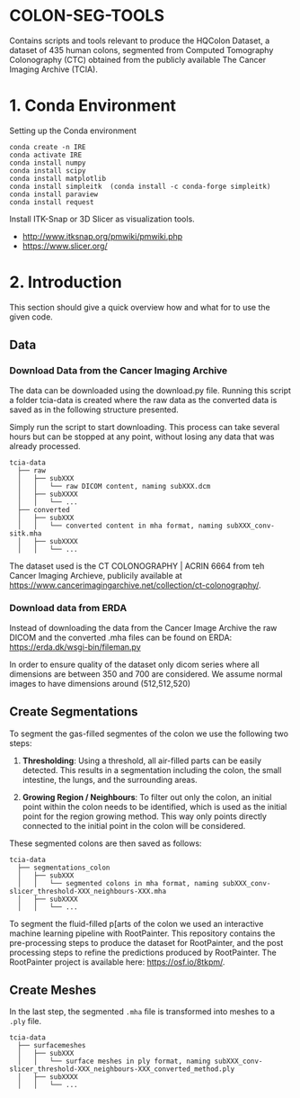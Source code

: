 # COLON-SEG-TOOLS
Contains scripts and tools relevant to produce the HQColon Dataset, a dataset of 435 human colons, segmented from Computed Tomography Colonography (CTC) obtained from the publicly available The Cancer Imaging Archive (TCIA).

# 1. Conda Environment
Setting up the Conda environment

``` Console
conda create -n IRE
conda activate IRE      
conda install numpy     
conda install scipy     
conda install matplotlib
conda install simpleitk  (conda install -c conda-forge simpleitk)
conda install paraview  
conda install request   
```

Install ITK-Snap or 3D Slicer as visualization tools.

* http://www.itksnap.org/pmwiki/pmwiki.php
* https://www.slicer.org/


# 2. Introduction
This section should give a quick overview how and what for to use the given code.

## Data

### Download Data from the Cancer Imaging Archive
The data can be downloaded using the download.py file. Running this script a folder tcia-data is created where the raw data as the converted data is saved as in the following structure presented.

Simply run the script to start downloading. This process can take several hours but can be stopped at any point, without losing any data that was already processed.

```
tcia-data
  ├── raw
  │   ├── subXXX
  │   │   └── raw DICOM content, naming subXXX.dcm
  │   ├── subXXXX
  │   │   └── ...
  ├── converted
  │   ├── subXXX
  │   │   └── converted content in mha format, naming subXXX_conv-sitk.mha
  │   ├── subXXXX
  │   │   └── ...
```
The dataset used is the CT COLONOGRAPHY | ACRIN 6664 from teh Cancer Imaging Archieve, publicily available at https://www.cancerimagingarchive.net/collection/ct-colonography/. 
### Download data from ERDA

Instead of downloading the data from the Cancer Image Archive the raw DICOM and the converted .mha files can be found on ERDA:
https://erda.dk/wsgi-bin/fileman.py

In order to ensure quality of the dataset only dicom series where all dimensions are between 350 and 700 are considered. We assume normal images to have dimensions around (512,512,520)

## Create Segmentations
To segment the gas-filled segmentes of the colon we use the following two steps:
1. **Thresholding**: Using a threshold, all air-filled parts can be easily detected. This results in a segmentation including the colon, the small intestine, the lungs, and the surrounding areas.

2. **Growing Region / Neighbours**: To filter out only the colon, an initial point within the colon needs to be identified, which is used as the initial point for the region growing method. This way only points directly connected to the initial point in the colon will be considered.

These segmented colons are then saved as follows: 

```
tcia-data
  ├── segmentations_colon
  │   ├── subXXX
  │   │   └── segmented colons in mha format, naming subXXX_conv-slicer_threshold-XXX_neighbours-XXX.mha
  │   ├── subXXXX
  │   │   └── ...
```
To segment the fluid-filled p[arts of the colon we used an interactive machine learning pipeline with RootPainter. This repository contains the pre-processing steps to produce the dataset for RootPainter, and the post processing steps to refine the predictions produced by RootPainter. The RootPainter project is available here: https://osf.io/8tkpm/.

## Create Meshes
In the last step, the segmented `.mha` file is transformed into meshes to a `.ply` file.

```
tcia-data
  ├── surfacemeshes
  │   ├── subXXX
  │   │   └── surface meshes in ply format, naming subXXX_conv-slicer_threshold-XXX_neighbours-XXX_converted_method.ply
  │   ├── subXXXX
  │   │   └── ...
```
